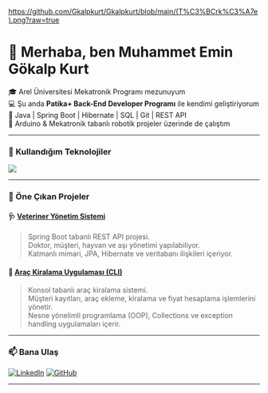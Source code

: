 https://github.com/Gkalpkurt/Gkalpkurt/blob/main/(T%C3%BCrk%C3%A7e).png?raw=true

# 👋 Merhaba, ben Muhammet Emin Gökalp Kurt

🎓 Arel Üniversitesi Mekatronik Programı mezunuyum  
💻 Şu anda **Patika+ Back-End Developer Programı** ile kendimi geliştiriyorum  
🚀 Java | Spring Boot | Hibernate | SQL | Git | REST API  
🤖 Arduino & Mekatronik tabanlı robotik projeler üzerinde de çalıştım  

---

### 🧰 Kullandığım Teknolojiler
<p align="left">
  <img src="https://skillicons.dev/icons?i=java,spring,hibernate,postgresql,mysql,git,github,postman,idea,arduino" />
</p>

---

### 🌟 Öne Çıkan Projeler

#### 🩺 [Veteriner Yönetim Sistemi](https://github.com/Gkalpkurt/vet-system)
> Spring Boot tabanlı REST API projesi.  
> Doktor, müşteri, hayvan ve aşı yönetimi yapılabiliyor.  
> Katmanlı mimari, JPA, Hibernate ve veritabanı ilişkileri içeriyor.

#### 🚗 [Araç Kiralama Uygulaması (CLI)](https://github.com/Gkalpkurt/Car-Rental-CLI)
> Konsol tabanlı araç kiralama sistemi.  
> Müşteri kayıtları, araç ekleme, kiralama ve fiyat hesaplama işlemlerini yönetir.  
> Nesne yönelimli programlama (OOP), Collections ve exception handling uygulamaları içerir.

---

### 📫 Bana Ulaş
[![LinkedIn](https://img.shields.io/badge/LinkedIn-blue?logo=linkedin&logoColor=white)](https://www.linkedin.com/in/gkalpkurt)
[![GitHub](https://img.shields.io/badge/GitHub-black?logo=github&logoColor=white)](https://github.com/Gkalpkurt)

---

